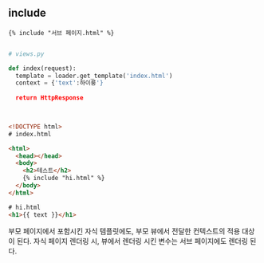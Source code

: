 
## include 
```
{% include "서브 페이지.html" %}
```


```python

# views.py 

def index(request):
  template = loader.get_template('index.html')
  context = {'text':하이룽'}
  
  return HttpResponse
  
```

```html

<!DOCTYPE html>
# index.html

<html>
  <head></head>
  <body>
    <h2>테스트</h2>
    {% include "hi.html" %}
  </body>
</html>

```

```html
# hi.html
<h1>{{ text }}</h1>
```

부모 페이지에서 포함시킨 자식 템플릿에도, 부모 뷰에서 전달한 컨텍스트의 적용 대상이 된다.
자식 페이지 렌더링 시, 뷰에서 렌더링 시킨 변수는 서브 페이지에도 렌더링 된다. 
